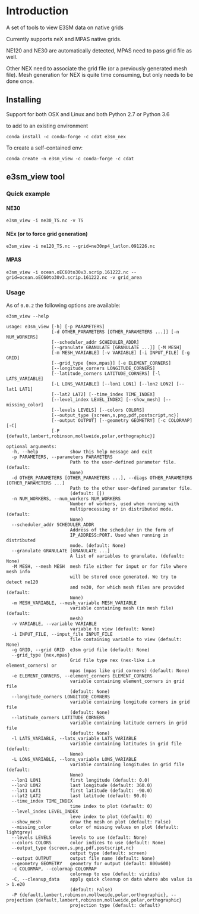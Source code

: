 # Introduction
A set of tools to view E3SM data on native grids

Currently supports neX and MPAS native grids.

NE120 and NE30 are automatically detected, MPAS need to pass grid file as well.

Other NEX need to associate the grid file (or a previously generated mesh file). Mesh generation for NEX is quite time consuming, but only needs to be done once.

## Installing

Support for both OSX and Linux and both Python 2.7 or Python 3.6


to add to an existing environment

```
conda install -c conda-forge -c cdat e3sm_nex
```

To create a self-contained env:

```
conda create -n e3sm_view -c conda-forge -c cdat
```

## e3sm_view tool

### Quick example

#### NE30

`e3sm_view -i ne30_TS.nc -v TS`

#### NEx (or to force grid generation)

`e3sm_view -i ne120_TS.nc --grid=ne30np4_latlon.091226.nc`

#### MPAS
 
`e3sm_view -i ocean.oEC60to30v3.scrip.161222.nc --grid=ocean.oEC60to30v3.scrip.161222.nc -v grid_area`

### Usage

As of `0.0.2` the following options are available:

```
e3sm_view --help
```

```
usage: e3sm_view [-h] [-p PARAMETERS]
                 [-d OTHER_PARAMETERS [OTHER_PARAMETERS ...]] [-n NUM_WORKERS]
                 [--scheduler_addr SCHEDULER_ADDR]
                 [--granulate GRANULATE [GRANULATE ...]] [-M MESH]
                 [-m MESH_VARIABLE] [-v VARIABLE] [-i INPUT_FILE] [-g GRID]
                 [--grid_type {nex,mpas}] [-e ELEMENT_CORNERS]
                 [--longitude_corners LONGITUDE_CORNERS]
                 [--latitude_corners LATITUDE_CORNERS] [-l LATS_VARIABLE]
                 [-L LONS_VARIABLE] [--lon1 LON1] [--lon2 LON2] [--lat1 LAT1]
                 [--lat2 LAT2] [--time_index TIME_INDEX]
                 [--level_index LEVEL_INDEX] [--show_mesh] [--missing_color]
                 [--levels LEVELS] [--colors COLORS]
                 [--output_type {screen,s,png,pdf,postscript,nc}]
                 [--output OUTPUT] [--geometry GEOMETRY] [-c COLORMAP] [-C]
                 [-P {default,lambert,robinson,mollweide,polar,orthographic}]

optional arguments:
  -h, --help            show this help message and exit
  -p PARAMETERS, --parameters PARAMETERS
                        Path to the user-defined parameter file. (default:
                        None)
  -d OTHER_PARAMETERS [OTHER_PARAMETERS ...], --diags OTHER_PARAMETERS [OTHER_PARAMETERS ...]
                        Path to the other user-defined parameter file.
                        (default: [])
  -n NUM_WORKERS, --num_workers NUM_WORKERS
                        Number of workers, used when running with
                        multiprocessing or in distributed mode. (default:
                        None)
  --scheduler_addr SCHEDULER_ADDR
                        Address of the scheduler in the form of
                        IP_ADDRESS:PORT. Used when running in distributed
                        mode. (default: None)
  --granulate GRANULATE [GRANULATE ...]
                        A list of variables to granulate. (default: None)
  -M MESH, --mesh MESH  mesh file either for input or for file where mesh info
                        will be stored once generated. We try to detect ne120
                        and ne30, for which mesh files are provided (default:
                        None)
  -m MESH_VARIABLE, --mesh_variable MESH_VARIABLE
                        variable containing mesh (in mesh file) (default:
                        mesh)
  -v VARIABLE, --variable VARIABLE
                        variable to view (default: None)
  -i INPUT_FILE, --input_file INPUT_FILE
                        file containing variable to view (default: None)
  -g GRID, --grid GRID  e3sm grid file (default: None)
  --grid_type {nex,mpas}
                        Grid file type nex (nex-like i.e element_corners) or
                        mpas (mpas like grid_corners) (default: None)
  -e ELEMENT_CORNERS, --element_corners ELEMENT_CORNERS
                        variable containing element_corners in grid file
                        (default: None)
  --longitude_corners LONGITUDE_CORNERS
                        variable containing longitude corners in grid file
                        (default: None)
  --latitude_corners LATITUDE_CORNERS
                        variable containing latitude corners in grid file
                        (default: None)
  -l LATS_VARIABLE, --lats_variable LATS_VARIABLE
                        variable containing latitudes in grid file (default:
                        None)
  -L LONS_VARIABLE, --lons_variable LONS_VARIABLE
                        variable containing longitudes in grid file (default:
                        None)
  --lon1 LON1           first longitude (default: 0.0)
  --lon2 LON2           last longitude (default: 360.0)
  --lat1 LAT1           first latitude (default: -90.0)
  --lat2 LAT2           last latitude (default: 90.0)
  --time_index TIME_INDEX
                        time index to plot (default: 0)
  --level_index LEVEL_INDEX
                        leve index to plot (default: 0)
  --show_mesh           draw the mesh on plot (default: False)
  --missing_color       color of missing values on plot (default: lightgrey)
  --levels LEVELS       levels to use (default: None)
  --colors COLORS       color indices to use (default: None)
  --output_type {screen,s,png,pdf,postscript,nc}
                        output type (default: screen)
  --output OUTPUT       output file name (default: None)
  --geometry GEOMETRY   geometry for output (default: 800x600)
  -c COLORMAP, --colormap COLORMAP
                        colormap to use (default: viridis)
  -C, --cleanup_data    apply quick cleanup on data where abs value is > 1.e20
                        (default: False)
  -P {default,lambert,robinson,mollweide,polar,orthographic}, --projection {default,lambert,robinson,mollweide,polar,orthographic}
                        projection type (default: default)
```
